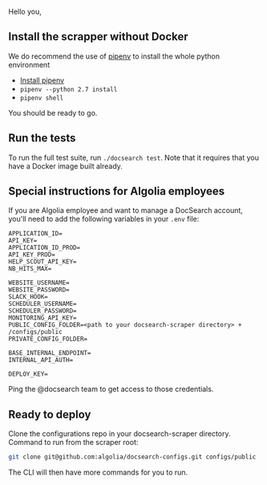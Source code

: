 Hello you,

## Install the scrapper without Docker

We do recommend the use of [pipenv][1] to install the whole python environment

- [Install pipenv][2]
- `pipenv --python 2.7 install`
- `pipenv shell`

You should be ready to go.

## Run the tests

To run the full test suite, run `./docsearch test`. Note that it requires that
you have a Docker image built already.

## Special instructions for Algolia employees

If you are Algolia employee and want to manage a DocSearch account,
you'll need to add the following variables in your `.env` file:

```
APPLICATION_ID=
API_KEY=
APPLICATION_ID_PROD=
API_KEY_PROD=
HELP_SCOUT_API_KEY=
NB_HITS_MAX=

WEBSITE_USERNAME=
WEBSITE_PASSWORD=
SLACK_HOOK=
SCHEDULER_USERNAME=
SCHEDULER_PASSWORD=
MONITORING_API_KEY=
PUBLIC_CONFIG_FOLDER=<path to your docsearch-scraper directory> + /configs/public
PRIVATE_CONFIG_FOLDER=

BASE_INTERNAL_ENDPOINT=
INTERNAL_API_AUTH=

DEPLOY_KEY=
```

Ping the @docsearch team to get access to those credentials.

## Ready to deploy

Clone the configurations repo in your docsearch-scraper directory. Command to run from the scraper root:

```bash
git clone git@github.com:algolia/docsearch-configs.git configs/public
```

The CLI will then have more commands for you to run.

[1]: https://github.com/pypa/pipenv
[2]: https://pipenv.readthedocs.io/en/latest/install/#installing-pipenv
